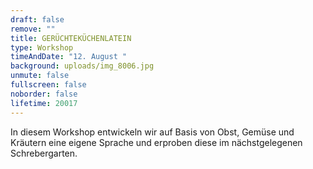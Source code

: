 ```yaml
---
draft: false
remove: ""
title: GERÜCHTEKÜCHENLATEIN
type: Workshop
timeAndDate: "12. August "
background: uploads/img_8006.jpg
unmute: false
fullscreen: false
noborder: false
lifetime: 20017
---
```

In diesem Workshop entwickeln wir auf Basis von Obst, Gemüse und Kräutern eine eigene Sprache und erproben diese im nächstgelegenen Schrebergarten.